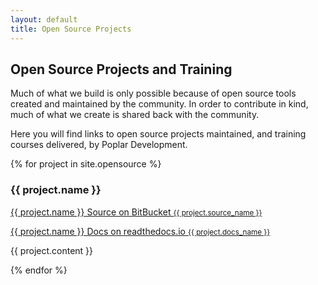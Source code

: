 ```yaml
---
layout: default
title: Open Source Projects
---
```


## Open Source Projects and Training

Much of what we build is only possible because of open source tools created
and maintained by the community.  In order to contribute in kind, much of what
we create is shared back with the community.

Here you will find links to open source projects maintained, and training 
courses delivered, by Poplar Development.

{% for project in site.opensource %}
### {{ project.name }}

<p class="view">
    <a href="{{ project.source_url }}">
        {{ project.name }} Source on BitBucket
        <small>{{ project.source_name }}</small></a>
</p>

<p class="view">
    <a href="{{ project.docs_url }}">
        {{ project.name }} Docs on readthedocs.io
        <small>{{ project.docs_name }}</small></a>
</p>

{{ project.content }}

{% endfor %}

